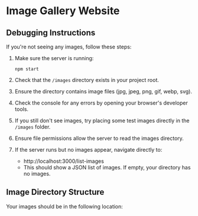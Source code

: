 # Image Gallery Website

## Debugging Instructions

If you're not seeing any images, follow these steps:

1. Make sure the server is running:
   ```
   npm start
   ```

2. Check that the `/images` directory exists in your project root.

3. Ensure the directory contains image files (jpg, jpeg, png, gif, webp, svg).

4. Check the console for any errors by opening your browser's developer tools.

5. If you still don't see images, try placing some test images directly in the `/images` folder.

6. Ensure file permissions allow the server to read the images directory.

7. If the server runs but no images appear, navigate directly to:
   - http://localhost:3000/list-images 
   - This should show a JSON list of images. If empty, your directory has no images.

## Image Directory Structure

Your images should be in the following location:
